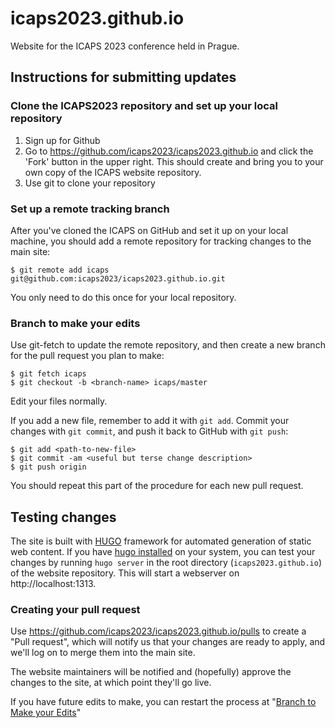 # icaps2023.github.io
Website for the ICAPS 2023 conference held in Prague.

## Instructions for submitting updates

### Clone the ICAPS2023 repository and set up your local repository ###
1. Sign up for Github
2. Go to https://github.com/icaps2023/icaps2023.github.io and click the 'Fork' button in the upper right.  This should create and bring you to your own copy of the ICAPS website repository.
3. Use git to clone your repository

### Set up a remote tracking branch ###
After you've cloned the ICAPS on GitHub and set it up on your local machine,  you should add a remote repository for tracking changes to the main site:
 ```
$ git remote add icaps git@github.com:icaps2023/icaps2023.github.io.git
```
You only need to do this once for your local repository.

### Branch to make your edits ###
Use git-fetch to update the remote repository, and then create a new branch for the pull request you plan to make:
```
$ git fetch icaps
$ git checkout -b <branch-name> icaps/master
```
Edit your files normally.

If you add a new file, remember to add it with `git add`.  Commit your changes with `git commit`,  and push it back to GitHub with `git push`:
```
$ git add <path-to-new-file>
$ git commit -am <useful but terse change description>
$ git push origin
```
You should repeat this part of the procedure for each new pull request.

## Testing changes
The site is built with [HUGO](https://gohugo.io) framework for automated generation of static web content.
If you have [hugo installed](https://gohugo.io/getting-started/installing) on your system, you can test your changes by running
`hugo server` in the root directory (`icaps2023.github.io`) of the website repository.
This will start a webserver on http://localhost:1313.

### Creating your pull request ###
Use https://github.com/icaps2023/icaps2023.github.io/pulls to create a "Pull request", which will notify us that your changes are ready to apply, and we'll log on to merge them into the main site.

The website maintainers will be notified and (hopefully) approve the changes to the site, at which point they'll go live.

If you have future edits to make, you can restart the process at "[Branch to Make your Edits](https://github.com/icaps2023/icaps2023.github.io#branch-to-make-your-edits)"
